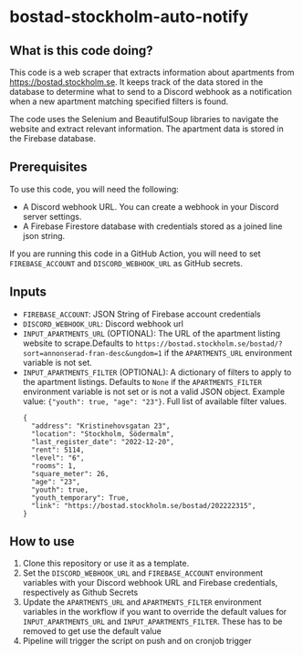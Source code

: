 # bostad-stockholm-auto-notify

## What is this code doing?

This code is a web scraper that extracts information about apartments from https://bostad.stockholm.se. It keeps track of the data stored in the database to determine what to send to a Discord webhook as a notification when a new apartment matching specified filters is found.

The code uses the Selenium and BeautifulSoup libraries to navigate the website and extract relevant information. The apartment data is stored in the Firebase database.

## Prerequisites

To use this code, you will need the following:

- A Discord webhook URL. You can create a webhook in your Discord server settings.
- A Firebase Firestore database with credentials stored as a joined line json string.

If you are running this code in a GitHub Action, you will need to set `FIREBASE_ACCOUNT` and `DISCORD_WEBHOOK_URL` as GitHub secrets.

## Inputs

- `FIREBASE_ACCOUNT`: JSON String of Firebase account credentials
- `DISCORD_WEBHOOK_URL`: Discord webhook url
- `INPUT_APARTMENTS_URL` (OPTIONAL): The URL of the apartment listing website to scrape.Defaults to `https://bostad.stockholm.se/bostad/?sort=annonserad-fran-desc&ungdom=1` if the `APARTMENTS_URL` environment variable is not set.
- `INPUT_APARTMENTS_FILTER` (OPTIONAL): A dictionary of filters to apply to the apartment listings. Defaults to `None` if the `APARTMENTS_FILTER` environment variable is not set or is not a valid JSON object.
  Example value: `{"youth": true, "age": "23"}`. Full list of available filter values.
  ```
  {
    "address": "Kristinehovsgatan 23",
    "location": "Stockholm, Södermalm",
    "last_register_date": "2022-12-20",
    "rent": 5114,
    "level": "6",
    "rooms": 1,
    "square_meter": 26,
    "age": "23",
    "youth": true,
    "youth_temporary": True,
    "link": "https://bostad.stockholm.se/bostad/202222315",
  }
  ```

## How to use

1. Clone this repository or use it as a template.
2. Set the `DISCORD_WEBHOOK_URL` and `FIREBASE_ACCOUNT` environment variables with your Discord webhook URL and Firebase credentials, respectively as Github Secrets
3. Update the `APARTMENTS_URL` and `APARTMENTS_FILTER` environment variables in the workflow if you want to override the default values for `INPUT_APARTMENTS_URL` and `INPUT_APARTMENTS_FILTER`. These has to be removed to get use the default value
4. Pipeline will trigger the script on push and on cronjob trigger
